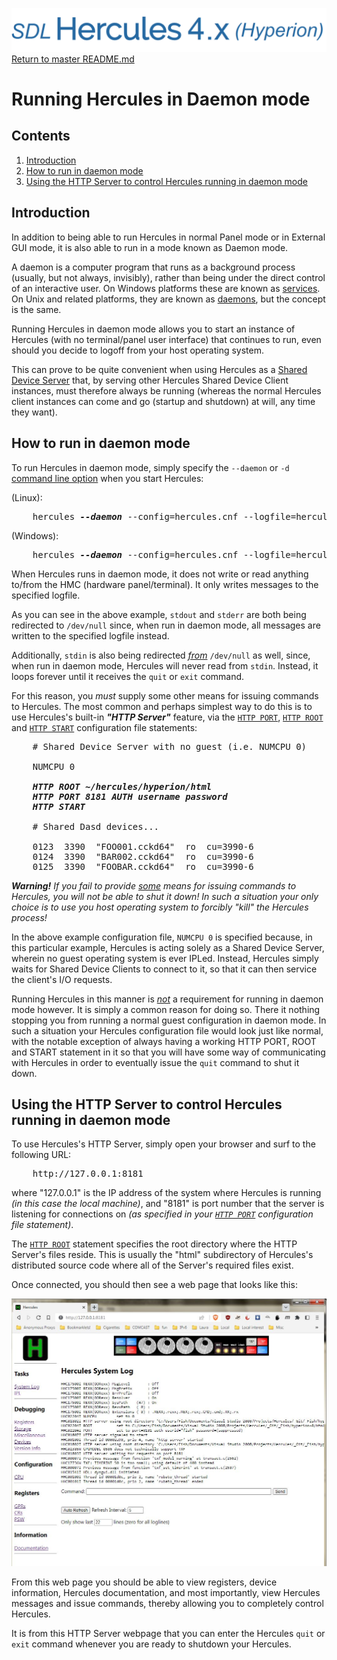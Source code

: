 ![test image](images/image_header_herculeshyperionSDL.png)
[Return to master README.md](../README.md)

# Running Hercules in Daemon mode

## Contents

1. [Introduction](#Introduction)
2. [How to run in daemon mode](#How-to-run-in-daemon-mode)
3. [Using the HTTP Server to control Hercules running in daemon mode](#Using-the-HTTP-Server-to-control-Hercules-running-in-daemon-mode)

## Introduction

In addition to being able to run Hercules in normal Panel mode or in External GUI mode, it is also able to run in a mode known as Daemon mode.

A daemon is a computer program that runs as a background process (usually, but not always, invisibly), rather than being under the direct control of an interactive user. On Windows platforms these are known as [services](https://en.wikipedia.org/wiki/Windows_service). On Unix and related platforms, they are known as [daemons](https://en.wikipedia.org/wiki/Daemon_(computing)), but the concept is the same.

Running Hercules in daemon mode allows you to start an instance of Hercules (with no terminal/panel user interface) that continues to run, even should you decide to logoff from your host operating system.

This can prove to be quite convenient when using Hercules as a [Shared Device Server](https://sdl-hercules-390.github.io/html/shared.html) that, by serving other Hercules Shared Device Client instances, must therefore always be running (whereas the normal Hercules client instances can come and go (startup and shutdown) at will, any time they want).

## How to run in daemon mode

To run Hercules in daemon mode, simply specify the `--daemon` or `-d` [command line option](https://sdl-hercules-390.github.io/html/hercinst.html#arguments) when you start Hercules:

(Linux):
<pre>
    hercules <b><i>--daemon</i></b> --config=hercules.cnf --logfile=hercules.log   <b>< /dev/null > /dev/null 2>&1</b>
</pre>

(Windows):
<pre>
    hercules <b><i>--daemon</i></b> --config=hercules.cnf --logfile=hercules.log   <b>< NUL > NUL 2>&1</b>
</pre>

When Hercules runs in daemon mode, it does not write or read anything to/from the HMC (hardware panel/terminal). It only writes messages to the specified logfile.

As you can see in the above example, `stdout` and `stderr` are both being redirected to `/dev/null` since, when run in daemon mode, all messages are written to the specified logfile instead.

Additionally, `stdin` is also being redirected <i><u>from</u></i> `/dev/null` as well, since, when run in daemon mode, Hercules will never read from `stdin`. Instead, it loops forever until it receives the `quit` or `exit` command.

For this reason, you _must_ supply some other means for issuing commands to Hercules. The most common and perhaps simplest way to do this is to use Hercules's built-in <i><b>"HTTP Server"</b></i> feature, via the
[`HTTP PORT`](https://sdl-hercules-390.github.io/html/hercconf.html#HTTPPORT), [`HTTP ROOT`](https://sdl-hercules-390.github.io/html/hercconf.html#HTTPROOT) and [`HTTP START`](https://sdl-hercules-390.github.io/html/hercconf.html#HTTPSTRT)
configuration file statements:

<pre>
    # Shared Device Server with no guest (i.e. NUMCPU 0)

    NUMCPU 0

    <b><i>HTTP ROOT ~/hercules/hyperion/html
    HTTP PORT 8181 AUTH username password
    HTTP START</i></b>

    # Shared Dasd devices...

    0123  3390  "FOO001.cckd64"  ro  cu=3990-6
    0124  3390  "BAR002.cckd64"  ro  cu=3990-6
    0125  3390  "FOOBAR.cckd64"  ro  cu=3990-6
</pre>

_**Warning!** If you fail to provide <u>some</u> means for issuing commands to Hercules, you will not be able to shut it down! In such a situation your only choice is to use you host operating system to forcibly "kill" the Hercules process!_

In the above example configuration file, `NUMCPU 0` is specified because, in this particular example, Hercules is acting solely as a Shared Device Server, wherein no guest operating system is ever IPLed. Instead, Hercules simply waits for Shared Device Clients to connect to it, so that it can then service the client's I/O requests.

Running Hercules in this manner is <i><u>not</u></i> a requirement for running in daemon mode however. It is simply a common reason for doing so. There it nothing stopping you from running a normal guest configuration in daemon mode. In such a situation your Hercules configuration file would look just like normal, with the notable exception of always having a working HTTP PORT, ROOT and START statement in it so that you will have some way of communicating with Hercules in order to eventually issue the `quit` command to shut it down.

## Using the HTTP Server to control Hercules running in daemon mode

To use Hercules's HTTP Server, simply open your browser and surf to the following URL:

<pre>
    http://127.0.0.1:8181
</pre>

where "127.0.0.1" is the IP address of the system where Hercules is running _(in this case the local machine)_, and "8181" is port number that the server is listening for connections on _(as specified in your [`HTTP PORT`](https://sdl-hercules-390.github.io/html/hercconf.html#HTTPPORT) configuration file statement)_.

The [`HTTP ROOT`](https://sdl-hercules-390.github.io/html/hercconf.html#HTTPROOT) statement specifies the root directory where the HTTP Server's files reside. This is usually the "html" subdirectory of Hercules's distributed source code where all of the Server's required files exist.

Once connected, you should then see a web page that looks like this:

![HTTP Server main screen](images/httpsrvr.jpg)

From this web page you should be able to view registers, device information, Hercules documentation, and most importantly, view Hercules messages and issue commands, thereby allowing you to completely control Hercules.

It is from this HTTP Server webpage that you can enter the Hercules `quit` or `exit` command whenever you are ready to shutdown your Hercules.
